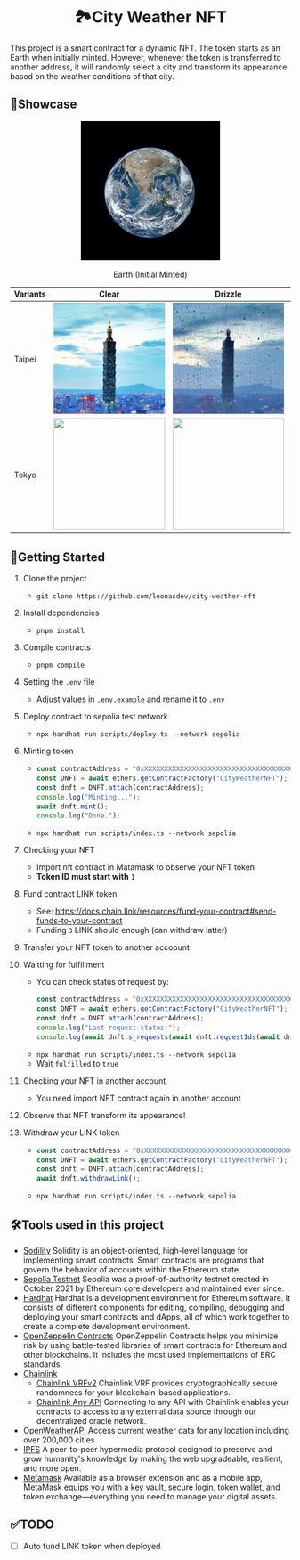<h1 align="center">🏞️City Weather NFT</h1>
This project is a smart contract for a dynamic NFT. The token starts as an Earth when initially minted. However, whenever the token is transferred to another address, it will randomly select a city and transform its appearance based on the weather conditions of that city.

    
## 💫Showcase
<p align="center">
    <img src="/metadata/earth_250.gif">
    <div align="center">Earth (Initial Minted)</div>
<p>
    
| Variants      | Clear         | Drizzle       | Rain | Thunderstorm |
| ------------- | ------------- | ------------- | ------------- | ------------- |
| Taipei  | <img src="/metadata/taipei-101_clear.gif" width="200" height="200"> | <img src="/metadata/taipei-101_drizzle.gif" width="200" height="200">  | <img src="/metadata/taipei-101_rain.gif" width="200" height="200">  | <img src="/metadata/taipei-101_thunderstorm.gif" width="200" height="200">  |
| Tokyo  | <img src="/metadata/tokyo-skytree_clear_250.gif" width="200" height="200"> | <img src="/metadata/tokyo-skytree_drizzle_250.gif" width="200" height="200">  | <img src="/metadata/tokyo-skytree_rain_250.gif" width="200" height="200">  | <img src="/metadata/tokyo-skytree_thunderstorm_250.gif" width="200" height="200">  |




## 🚀Getting Started
1. Clone the project
    - `git clone https://github.com/leonasdev/city-weather-nft`
2. Install dependencies
    - `pnpm install`
3. Compile contracts
    - `pnpm compile`
4. Setting the `.env` file
    - Adjust values in `.env.example` and rename it to `.env`
5. Deploy contract to sepolia test network
    - `npx hardhat run scripts/deploy.ts --network sepolia`
6. Minting token
    - ```typescript
      const contractAddress = "0xXXXXXXXXXXXXXXXXXXXXXXXXXXXXXXXXXXXXXXXX"; // replace it with contract address
      const DNFT = await ethers.getContractFactory("CityWeatherNFT");
      const dnft = DNFT.attach(contractAddress);
      console.log("Minting...");
      await dnft.mint();
      console.log("Done.");
      ```
    - `npx hardhat run scripts/index.ts --network sepolia`
7. Checking your NFT
    - Import nft contract in Matamask to observe your NFT token
    - **Token ID must start with** `1`
8. Fund contract LINK token
    - See: https://docs.chain.link/resources/fund-your-contract#send-funds-to-your-contract
    - Funding `3` LINK should enough (can withdraw latter)
9. Transfer your NFT token to another accoount
10. Waitting for fulfillment
    - You can check status of request by:
      ```typescript
      const contractAddress = "0xXXXXXXXXXXXXXXXXXXXXXXXXXXXXXXXXXXXXXXXX"; // replace it with contract address
      const DNFT = await ethers.getContractFactory("CityWeatherNFT");
      const dnft = DNFT.attach(contractAddress);
      console.log("Last request status:");
      console.log(await dnft.s_requests(await dnft.requestIds(await dnft.lastRequestId())));
      ```
    - `npx hardhat run scripts/index.ts --network sepolia`
    - Wait `fulfilled` to `true`

11. Checking your NFT in another account
    - You need import NFT contract again in another account
12. Observe that NFT transform its appearance!
13. Withdraw your LINK token
    - ```typescript
      const contractAddress = "0xXXXXXXXXXXXXXXXXXXXXXXXXXXXXXXXXXXXXXXXX"; // replace it with contract address
      const DNFT = await ethers.getContractFactory("CityWeatherNFT");
      const dnft = DNFT.attach(contractAddress);
      await dnft.withdrawLink();
      ```
    - `npx hardhat run scripts/index.ts --network sepolia`

## 🛠️Tools used in this project
- [Sodility](https://docs.soliditylang.org/en/v0.8.20/)
    Solidity is an object-oriented, high-level language for implementing smart contracts. Smart contracts are programs that govern the behavior of accounts within the Ethereum state.
- [Sepolia Testnet](https://sepoliafaucet.com/)
    Sepolia was a proof-of-authority testnet created in October 2021 by Ethereum core developers and maintained ever since. 
- [Hardhat](https://hardhat.org)
    Hardhat is a development environment for Ethereum software. It consists of different components for editing, compiling, debugging and deploying your smart contracts and dApps, all of which work together to create a complete development environment.
- [OpenZeppelin Contracts](https://www.openzeppelin.com/contracts)
    OpenZeppelin Contracts helps you minimize risk by using battle-tested libraries of smart contracts for Ethereum and other blockchains. It includes the most used implementations of ERC standards.
- [Chainlink](https://chain.link/)
    - [Chainlink VRFv2](https://docs.chain.link/vrf/v2/introduction)
        Chainlink VRF provides cryptographically secure randomness for your blockchain-based applications.
    - [Chainlink Any API](https://docs.chain.link/any-api/introduction)
        Connecting to any API with Chainlink enables your contracts to access to any external data source through our decentralized oracle network. 
- [OpenWeatherAPI](https://openweathermap.org/)
    Access current weather data for any location including over 200,000 cities
- [IPFS](https://ipfs.tech/)
    A peer-to-peer hypermedia protocol designed to preserve and grow humanity's knowledge by making the web upgradeable, resilient, and more open.
- [Metamask](https://metamask.io/)
    Available as a browser extension and as a mobile app, MetaMask equips you with a key vault, secure login, token wallet, and token exchange—everything you need to manage your digital assets.
    
## ✅TODO
- [ ] Auto fund LINK token when deployed
